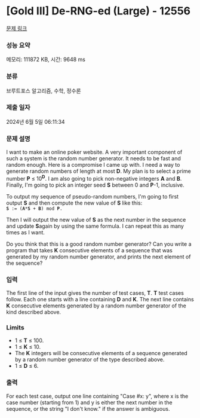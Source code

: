 # [Gold III] De-RNG-ed (Large) - 12556 

[문제 링크](https://www.acmicpc.net/problem/12556) 

### 성능 요약

메모리: 111872 KB, 시간: 9648 ms

### 분류

브루트포스 알고리즘, 수학, 정수론

### 제출 일자

2024년 6월 5일 06:11:34

### 문제 설명

<p>I want to make an online poker website. A very important component of such a system is the random number generator. It needs to be fast and random enough. Here is a compromise I came up with. I need a way to generate random numbers of length at most <strong>D</strong>. My plan is to select a prime number <strong>P</strong> ≤ 10<sup><strong>D</strong></sup>. I am also going to pick non-negative integers <strong>A</strong> and <strong>B</strong>. Finally, I'm going to pick an integer seed <strong>S</strong> between 0 and <strong>P</strong>-1, inclusive.</p>

<p>To output my sequence of pseudo-random numbers, I'm going to first output <strong>S</strong> and then compute the new value of <strong>S</strong> like this:<br>
<code><strong>S</strong> := (<strong>A</strong>*<strong>S</strong> + <strong>B</strong>) mod <strong>P</strong>.</code></p>

<p>Then I will output the new value of <strong>S</strong> as the next number in the sequence and update <strong>S</strong>again by using the same formula. I can repeat this as many times as I want.</p>

<p>Do you think that this is a good random number generator? Can you write a program that takes <strong>K</strong> consecutive elements of a sequence that was generated by my random number generator, and prints the next element of the sequence?</p>

### 입력 

 <p>The first line of the input gives the number of test cases, <strong>T</strong>.  <strong>T</strong> test cases follow. Each one starts with a line containing <strong>D</strong> and <strong>K</strong>. The next line contains <strong>K</strong> consecutive elements generated by a random number generator of the kind described above.</p>

<h3>Limits</h3>

<ul>
	<li>1 ≤ <strong>T</strong> ≤ 100.</li>
	<li>1 ≤ <strong>K</strong> ≤ 10.</li>
	<li>The <strong>K</strong> integers will be consecutive elements of a sequence generated by a random number generator of the type described above.</li>
	<li>1 ≤ <strong>D</strong> ≤ 6.</li>
</ul>

### 출력 

 <p>For each test case, output one line containing "Case #x: y", where x is the case number (starting from 1) and y is either the next number in the sequence, or the string "I don't know." if the answer is ambiguous.</p>

